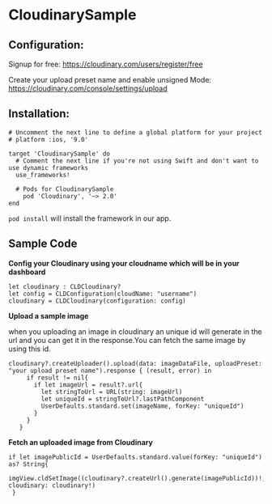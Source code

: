 # CloudinarySample

## Configuration:

Signup for free: 
https://cloudinary.com/users/register/free

Create your upload preset name and enable unsigned Mode: https://cloudinary.com/console/settings/upload

## Installation:
```
# Uncomment the next line to define a global platform for your project
# platform :ios, '9.0'

target 'CloudinarySample' do
  # Comment the next line if you're not using Swift and don't want to use dynamic frameworks
  use_frameworks!

  # Pods for CloudinarySample
	pod 'Cloudinary', '~> 2.0'
end
```
`pod install` will install the framework in our app.

## Sample Code

**Config your Cloudinary using your cloudname which will be in your dashboard**

```
let cloudinary : CLDCloudinary?
let config = CLDConfiguration(cloudName: "username")
cloudinary = CLDCloudinary(configuration: config)
 ```
**Upload a sample image**

 when you uploading an image in cloudinary an unique id will generate in the url and you can get it in the response.You can fetch the same image by using this id. 
 ```
 cloudinary?.createUploader().upload(data: imageDataFile, uploadPreset: "your upload preset name").response { (result, error) in
      if result != nil{
        if let imageUrl = result?.url{
          let stringToUrl = URL(string: imageUrl)
          let uniqueId = stringToUrl?.lastPathComponent
          UserDefaults.standard.set(imageName, forKey: "uniqueId")
        }
      }
    }
  ```

**Fetch an uploaded image from Cloudinary** 

```
if let imagePublicId = UserDefaults.standard.value(forKey: "uniqueId") as? String{
      imgView.cldSetImage((cloudinary?.createUrl().generate(imagePublicId))!, cloudinary: cloudinary!)
 }
  ```
 
